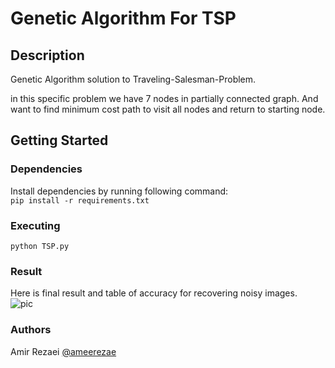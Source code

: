 # Genetic Algorithm For TSP

## Description
Genetic Algorithm solution to Traveling-Salesman-Problem.

in this specific problem we have 7 nodes in partially connected graph. And want to find minimum cost path to visit all nodes and return to starting node.
## Getting Started
### Dependencies
Install dependencies by running following command:
\
```pip install -r requirements.txt```
### Executing

```python TSP.py```

### Result
Here is final result and table of accuracy for recovering noisy images.
\
<img src="./path.png" alt="pic">

### Authors
Amir Rezaei [@ameerezae](https://github.com/ameerezae)